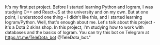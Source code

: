 It's my first pet project. Before I started learning Python and Iogram, I was studying C++ and React-JS at the university and on my own.
But at one point, I understood one thing - I didn't like this, and I started learning Iogram/Python. Well, that's enough about me.
Let's talk about this project - it's a Dota 2 skins shop. In this project, I'm studying how to work with databases and the basics of Iogram.
You can try this bot on Telegram at https://t.me/TeleDota_bot @TeleDota_bot."
